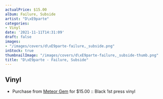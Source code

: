 ```yaml
---
actualPrice: $15.00
album: Failure, Subside
artist: "D\xE9parte"
categories:
- Vinyl
date: '2021-11-11T14:31:09'
draft: false
images:
- "/images/covers/d\xE9parte-failure,_subside.png"
inStock: true
thumbnailImage: "/images/covers/d\xE9parte-failure,_subside-thumb.png"
title: "D\xE9parte - Failure, Subside"
---
```


## Vinyl
* Purchase from [Meteor Gem](https://meteor-gem.com/products/departe-failure-subside-2xlp) for $15.00 :: Black 1st press vinyl
